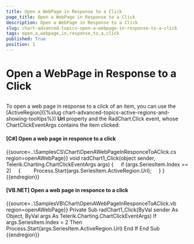 ```yaml
---
title: Open a WebPage in Response to a Click
page_title: Open a WebPage in Response to a Click
description: Open a WebPage in Response to a Click
slug: chart-advanced-topics-open-a-webpage-in-response-to-a-click
tags: open,a,webpage,in,response,to,a,click
published: True
position: 1
---
```


# Open a WebPage in Response to a Click



## 

To open a web page in response to a click of an item, you can use the [ActiveRegion]({%slug chart-advanced-topics-active-regions-and-showing-tooltips%}) __Url__ property and the RadChart.Click event, whose ChartClickEventArgs contains the item clicked:

#### __[C#] Open a web page in responce to a click__

{{source=..\SamplesCS\Chart\OpenAWebPageInResponceToAClick.cs region=openAWebPage}}
	        void radChart1_Click(object sender, Telerik.Charting.ChartClickEventArgs args)
	        {
	            if (args.SeriesItem.Index == 2)
	            {
	                Process.Start(args.SeriesItem.ActiveRegion.Url);
	            }
	        }
	{{endregion}}



#### __[VB.NET] Open a web page in responce to a click__

{{source=..\SamplesVB\Chart\OpenAWebPageInResponceToAClick.vb region=openAWebPage}}
	    Private Sub radChart1_Click(ByVal sender As Object, ByVal args As Telerik.Charting.ChartClickEventArgs)
	        If args.SeriesItem.Index = 2 Then
	            Process.Start(args.SeriesItem.ActiveRegion.Url)
	        End If
	    End Sub
	{{endregion}}




